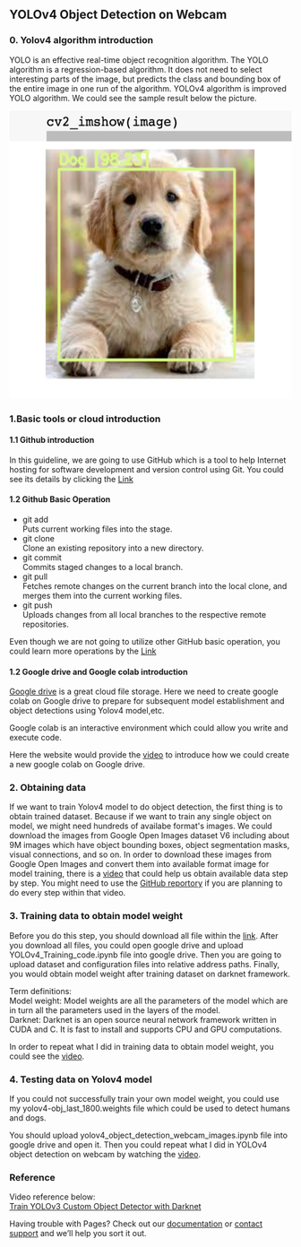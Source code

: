 ## YOLOv4 Object Detection on Webcam

### 0. Yolov4 algorithm introduction

YOLO is an effective real-time object recognition algorithm. The YOLO algorithm is a regression-based algorithm. It does not need to select interesting parts of the image, but predicts the class and bounding box of the entire image in one run of the algorithm. YOLOv4 algorithm is improved YOLO algorithm. We could see the sample result below the picture.


![Image](image/sample_dog.jpeg)

### 1.Basic tools or cloud introduction
#### 1.1 Github introduction
In this guideline, we are going to use GitHub which is a tool to help Internet hosting for software development and version control using Git. You could
see its details by clicking the [Link](https://en.wikipedia.org/wiki/GitHub)
#### 1.2 Github Basic Operation

* git add<br>
Puts current working files into the stage.<br>
* git clone<br>
Clone an existing repository into a new directory. <br>
* git commit<br>
Commits staged changes to a local branch.<br>
* git pull<br>
Fetches remote changes on the current branch into the local clone, and merges them into the current working files.<br>
* git push<br>
Uploads changes from all local branches to the respective remote repositories.<br>

Even though we are not going to utilize other GitHub basic operation, you could learn more operations by the [Link](https://confluence.lsstcorp.org/display/LDMDG/Basic+Git+Operations)<br>

#### 1.2 Google drive and Google colab introduction
[Google drive](https://en.wikipedia.org/wiki/Google_Drive) is a great cloud file storage. Here we need to create google colab on Google drive to prepare for subsequent model establishment and object detections using Yolov4 model,etc.<br>

Google colab is an interactive environment which could allow you write and execute code.<br>

Here the website would provide the [video](https://www.youtube.com/watch?v=xoo4mTujM1U) to introduce how we could create a new google colab on Google drive.<br>


### 2. Obtaining data
If we want to train Yolov4 model to do object detection, the first thing is to obtain trained dataset. Because if we want to train any single object on model, we might need hundreds of availabe format's images. We could download the images from Google Open Images dataset V6 including about 9M images which have object bounding boxes, object segmentation masks, visual connections, and so on. In order to download these images from Google Open Images and convert them into available format image for model training, there is a [video](https://www.youtube.com/watch?v=_4A9inxGqRM) that could help us obtain available data step by step. You might need to use the [GitHub reportory](https://github.com/theAIGuysCode/OIDv4_ToolKit) if you are planning to do every step within that video.


### 3. Training data to obtain model weight
Before you do this step, you should download all file within the [link](https://drive.google.com/drive/folders/1i4j39fyD5GPjxqU-fFCVULl1qNbcuFdw?usp=sharing). After you download all files, you could open google drive and upload YOLOv4_Training_code.ipynb file into google drive. Then you are going to upload dataset and configuration files into relative address paths. Finally, you would obtain model weight after training dataset on darknet framework.<br>

Term definitions:<br>
Model weight: Model weights are all the parameters of the model which are in turn all the parameters used in the layers of the model. <br>
Darknet: Darknet is an open source neural network framework written in CUDA and C. It is fast to install and supports CPU and GPU computations.<br>

In order to repeat what I did in training data to obtain model weight, you could see the [video](https://youtu.be/jEx9t8DKbvY).<br>



### 4. Testing data on Yolov4 model

If you could not successfully train your own model weight, you could use my yolov4-obj_last_1800.weights file which could be used to detect humans and dogs.<br>

You should upload yolov4_object_detection_webcam_images.ipynb file into google drive and open it. Then you could repeat what I did in YOLOv4 object detection on webcam by watching the [video](https://www.youtube.com/watch?v=axQLqrzIR8M).<br>








### Reference

Video reference below:<br>
[Train YOLOv3 Custom Object Detector with Darknet](https://www.youtube.com/watch?v=zJDUhGL26iU)

Having trouble with Pages? Check out our [documentation](https://docs.github.com/categories/github-pages-basics/) or [contact support](https://support.github.com/contact) and we’ll help you sort it out.
